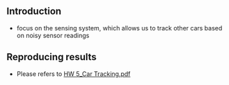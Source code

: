 ## Introduction
- focus on the sensing system, which allows us to track other cars based on noisy sensor readings

## Reproducing results
- Please refers to [HW 5_Car Tracking.pdf](https://github.com/jerrychild999922/NYCU_2022_AI/blob/master/HW5/HW%205_Car%20Tracking.pdf)
